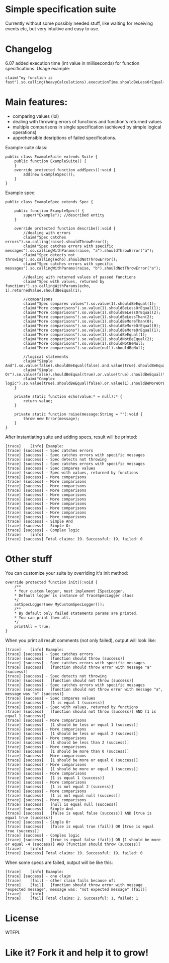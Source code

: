 # Simple specification suite
Currently without some possibly needed stuff, like waiting for receiving events etc, but very intuitive and easy to use.
# Changelog
6.07 added execution time (int value in milliseconds) for function specifications. Usage example:

    claim("my function is fast").so.calling(heavyCalculations).executionTime.shouldBeLessOrEqual(1);

# Main features:
- comparing values (lol)
- dealing with throwing errors of functions and function's returned values
- multiple comparisons in single specification (achieved by simple logical operations)
- apprehensible desriptions of failed specifications.

Example suite class:

    public class ExampleSuite extends Suite {
        public function ExampleSuite() {
        }
        override protected function addSpecs():void {
            add(new ExampleSpec());
        }
    }
    
Example spec:

    public class ExampleSpec extends Spec {
    
        public function ExampleSpec() {
            super("Example"); //described entity
        }

        override protected function describe():void {
            //dealing with errors
            claim("Spec catches errors").so.calling(raise).shouldThrowError();
            claim("Spec catches errors with specific messages").so.callingWithParams(raise, "a").shouldThrowError("a");
            claim("Spec detects not throwing").so.calling(echo).shouldNotThrowError();
            claim("Spec catches errors with specific messages").so.callingWithParams(raise, "b").shouldNotThrowError("a");
            
            //dealing with returned values of passed functions
            claim("Spec with values, returned by functions").so.callingWithParams(echo, 1).returnedValue.shouldBeEqual(1);
            
            //comparisons
            claim("Spec compares values").so.value(1).shouldBeEqual(1);
            claim("More comparisons").so.value(1).shouldBeLessOrEqual(1);
            claim("More comparisons").so.value(1).shouldBeLessOrEqual(2);
            claim("More comparisons").so.value(1).shouldBeLessThan(2);
            claim("More comparisons").so.value(1).shouldBeMoreThan(0);
            claim("More comparisons").so.value(1).shouldBeMoreOrEqual(0);
            claim("More comparisons").so.value(1).shouldBeMoreOrEqual(1);
            claim("More comparisons").so.value(1).shouldBeEqual(1);
            claim("More comparisons").so.value(1).shouldNotBeEqual(2);
            claim("More comparisons").so.value(1).shouldNotBeNull;
            claim("More comparisons").so.value(null).shouldBeNull;
            
            //logical statements
            claim("Simple And").so.value(false).shouldBeEqual(false).and.value(true).shouldBeEqual(true);
            claim("Simple Or").so.value(false).shouldBeEqual(true).or.value(true).shouldBeEqual(true);
            claim("Complex logic").so.value(true).shouldBeEqual(false).or.value(1).shouldBeMoreOrEqual(-4).and.calling(raise).shouldThrowError();
        }
    
        private static function echo(value:* = null):* {
            return value;
        }

        private static function raise(message:String = ""):void {
            throw new Error(message);
        }
    }
    
After instantiating suite and adding specs, result will be printed:

    [trace]    [info] Example:
    [trace] [success] - Spec catches errors
    [trace] [success] - Spec catches errors with specific messages
    [trace] [success] - Spec detects not throwing
    [trace] [success] - Spec catches errors with specific messages
    [trace] [success] - Spec compares values
    [trace] [success] - Spec with values, returned by functions
    [trace] [success] - More comparisons
    [trace] [success] - More comparisons
    [trace] [success] - More comparisons
    [trace] [success] - More comparisons
    [trace] [success] - More comparisons
    [trace] [success] - More comparisons
    [trace] [success] - More comparisons
    [trace] [success] - More comparisons
    [trace] [success] - More comparisons
    [trace] [success] - More comparisons
    [trace] [success] - Simple And
    [trace] [success] - Simple Or
    [trace] [success] - Complex logic
    [trace]    [info]
    [trace] [success] Total claims: 19. Successful: 19, failed: 0

# Other stuff

You can customize your suite by overriding it's init method:

    override protected function init():void {
        /**
        * Your custom logger, must implement ISpecLogger. 
        * Default logger is instance of TraceSpecLogger class
        */
        setSpecLogger(new MyCustomSpecLogger()); 
        /**
        * By default only failed statements params are printed.
        * You can print them all.
        */
        printAll = true;
    }
    
When you print all result comments (not only failed), output will look like:

    [trace]    [info] Example:
    [trace] [success] - Spec catches errors
    [trace] [success]   [function should throw (success)]
    [trace] [success] - Spec catches errors with specific messages
    [trace] [success]   [function should throw error with message "a" (success)]
    [trace] [success] - Spec detects not throwing
    [trace] [success]   [function should not throw (success)]
    [trace] [success] - Spec catches errors with specific messages
    [trace] [success]   [function should not throw error with message "a", message was "b" (success)]
    [trace] [success] - Spec compares values
    [trace] [success]   [1 is equal 1 (success)]
    [trace] [success] - Spec with values, returned by functions
    [trace] [success]   [function should not throw (success)] AND [1 is equal 1 (success)]
    [trace] [success] - More comparisons
    [trace] [success]   [1 should be less or equal 1 (success)]
    [trace] [success] - More comparisons
    [trace] [success]   [1 should be less or equal 2 (success)]
    [trace] [success] - More comparisons
    [trace] [success]   [1 should be less than 2 (success)]
    [trace] [success] - More comparisons
    [trace] [success]   [1 should be more than 0 (success)]
    [trace] [success] - More comparisons
    [trace] [success]   [1 should be more or equal 0 (success)]
    [trace] [success] - More comparisons
    [trace] [success]   [1 should be more or equal 1 (success)]
    [trace] [success] - More comparisons
    [trace] [success]   [1 is equal 1 (success)]
    [trace] [success] - More comparisons
    [trace] [success]   [1 is not equal 2 (success)]
    [trace] [success] - More comparisons
    [trace] [success]   [1 is not equal null (success)]
    [trace] [success] - More comparisons
    [trace] [success]   [null is equal null (success)]
    [trace] [success] - Simple And
    [trace] [success]   [false is equal false (success)] AND [true is equal true (success)]
    [trace] [success] - Simple Or
    [trace] [success]   [false is equal true (fail)] OR [true is equal true (success)]
    [trace] [success] - Complex logic
    [trace] [success]   [true is equal false (fail)] OR [1 should be more or equal -4 (success)] AND [function should throw (success)]
    [trace]    [info]
    [trace] [success] Total claims: 19. Successful: 19, failed: 0
    
When some specs are failed, output will be like this:

    [trace]    [info] Example:
    [trace] [success] - one claim
    [trace]    [fail] - other claim fails because of:
    [trace]    [fail]   [function should throw error with message "expected message", message was: "not expected message" (fail)]
    [trace]    [info]
    [trace]    [fail] Total claims: 2. Successful: 1, failed: 1

# License
WTFPL
# Like it? Fork it and help it to grow!